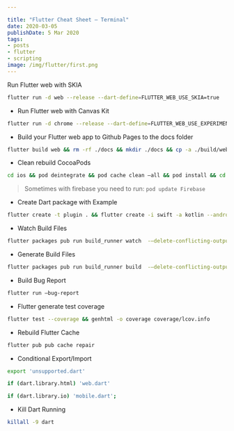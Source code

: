 ```yaml
---

title: "Flutter Cheat Sheet — Terminal"
date: 2020-03-05
publishDate: 5 Mar 2020
tags:
- posts
- flutter
- scripting
image: /img/flutter/first.png
---
```


Run Flutter web with SKIA

```bash
flutter run -d web --release --dart-define=FLUTTER_WEB_USE_SKIA=true
```

* Run Flutter web with Canvas Kit

```bash
flutter run -d chrome --release --dart-define=FLUTTER_WEB_USE_EXPERIMENTAL_CANVAS_TEXT=true
```

* Build your Flutter web app to Github Pages to the docs folder

```bash
flutter build web && rm -rf ./docs && mkdir ./docs && cp -a ./build/web/. ./docs/
```

* Clean rebuild CocoaPods

```bash
cd ios && pod deintegrate && pod cache clean —all && pod install && cd ..
```

> Sometimes with firebase you need to run: `pod update Firebase`

* Create Dart package with Example

```bash
flutter create -t plugin . && flutter create -i swift -a kotlin --androidx example
```

* Watch Build Files

```bash
flutter packages pub run build_runner watch  -—delete-conflicting-outputs
```

* Generate Build Files

```bash
flutter packages pub run build_runner build  -—delete-conflicting-outputs
```

* Build Bug Report

```bash
flutter run —bug-report
```

* Flutter generate test coverage

```bash
flutter test --coverage && genhtml -o coverage coverage/lcov.info
```

* Rebuild Flutter Cache

```bash
flutter pub pub cache repair
```

* Conditional Export/Import

```bash
export 'unsupported.dart'

if (dart.library.html) 'web.dart'

if (dart.library.io) 'mobile.dart';
```

* Kill Dart Running

```bash
killall -9 dart
```
